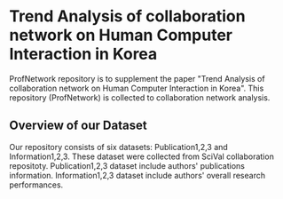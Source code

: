# Trend Analysis of collaboration network on Human Computer Interaction in Korea
ProfNetwork repository is to supplement the paper "Trend Analysis of collaboration network on Human Computer Interaction in Korea". This repository (ProfNetwork) is collected to collaboration network analysis.

## Overview of our Dataset
Our repository consists of six datasets: Publication1,2,3 and Information1,2,3. These dataset were collected from SciVal collaboration repositoty. Publication1,2,3 dataset include authors' publications information. Information1,2,3 dataset include authors' overall research performances.
